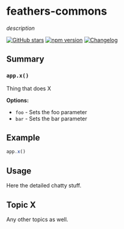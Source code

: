 # feathers-commons
*description*

[![GitHub stars](https://img.shields.io/github/stars/feathersjs/feathers-commons.png?style=social&label=Star)](https://github.com/feathersjs/feathers-commons/)
[![npm version](https://img.shields.io/npm/v/feathers-commons.png?style=flat-square)](https://www.npmjs.com/package/feathers-commons)
[![Changelog](https://img.shields.io/badge/changelog-.md-blue.png?style=flat-square)](https://github.com/feathersjs/feathers-commons/blob/master/CHANGELOG.md)


## Summary

### `app.x()`

Thing that does X

__Options:__

- `foo` - Sets the foo parameter
- `bar` - Sets the bar parameter

## Example

```js
app.x()
```

## Usage

Here the detailed chatty stuff.

## Topic X

Any other topics as well.